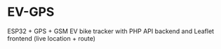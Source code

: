 # EV-GPS
ESP32 + GPS + GSM EV bike tracker with PHP API backend and Leaflet frontend (live location + route)
